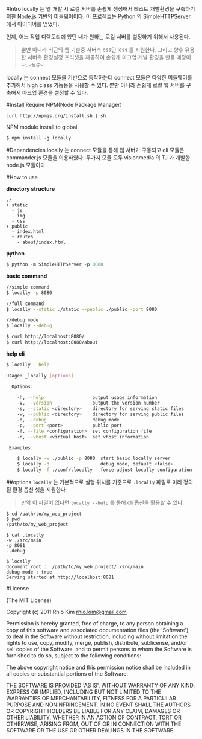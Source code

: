 #Intro
locally 는 웹 개발 시 로컬 서버를 손쉽게 생성해서 테스트 개발환경을 구축하기 위한 Node.js 기반의 미들웨어이다.  이 프로젝트는 Python 의 SimpleHTTPServer 에서 아이디어를 얻었다.

언제, 어느 작업 디렉토리에 있던 내가 원하는 로컬 서버를 설정하기 위해서 사용된다.

>뿐만 아니라 최근의 웹 기술중 서버측 css인 less 를 지원한다. 그리고 향후 유용한 서버측 환경설정 프리셋을 제공하여 손쉽게 마크업 개발 환경을 만들 예정이다. <small>&lt;보류&gt;</small>

locally 는 connect 모듈을 기반으로 동작하는데 connect 모듈은 다양한 미들웨어를 추가해서 high class 기능등을 사용할 수 있다.  뿐만 아니라 손쉽게 로컬 웹 서버를 구축해서 마크업 환경을 설정할 수 있다.

#Install
Require NPM(Node Package Manager)

```
curl http://npmjs.org/install.sh | sh
```

NPM module install to global

```
$ npm install -g locally
```


#Dependencies
locally 는 connect 모듈을 통해 웹 서버가 구동되고 cli 모듈은 commander.js 모듈을 이용하였다. 두가지 모듈 모두 visionmedia 의 TJ 가 개발한 node.js 모듈이다.

#How to use

**directory structure**

```
./
+ static
  - js
  - img
  - css
+ public
  - index.html
  + routes
    - about/index.html
```

**python**

```python
$ python -m SimpleHTTPServer -p 8080
```


**basic command**

```bash
//simple command
$ locally -p 8080

//full command
$ locally --static ./static --public ./public -port 8080

//debug mode
$ locally --debug

$ curl http://localhost:8080/
$ curl http://localhost:8080/about
```

**help cli**

```bash
$ locally --help

Usage: _locally [options]

  Options:

    -h, --help                  output usage information
    -V, --version               output the version number
    -s, --static <directory>    directory for serving static files
    -w, --public <directory>    directory for serving public files
    -d, --debug                 debug mode
    -p, --port <port>           public port
    -f, --file <configuration>  set configuration file
    -n, --vhost <virtual host>  set vhost information

 Examples:

    $ locally -w ./public -p 8080  start basic locally server
    $ locally -d                   debug mode, default <false>
    $ locally -f ./conf/.locally   force adjust locally configuration file
```

##options
`locally` 는 기본적으로 실행 위치를 기준으로 `.locally` 파일로 미리 정의된 환경 옵션 셋을 지원한다.

> 만약 이 파일이 없다면 `locally --help` 를 통해 cli 옵션을 활용할 수 있다. 

```
$ cd /path/to/my_web_project
$ pwd
/path/to/my_web_project

$ cat .locally
-w ./src/main
-p 8081
--debug

$ locally
document root :  /path/to/my_web_project/./src/main
debug mode : true 
Serving started at http://localhost:8081
```

#License

(The MIT License)

Copyright (c) 2011 Rhio Kim <rhio.kim@gmail.com>

Permission is hereby granted, free of charge, to any person obtaining a copy of this software and associated documentation files (the 'Software'), to deal in the Software without restriction, including without limitation the rights to use, copy, modify, merge, publish, distribute, sublicense, and/or sell copies of the Software, and to permit persons to whom the Software is furnished to do so, subject to the following conditions:

The above copyright notice and this permission notice shall be included in all copies or substantial portions of the Software.

THE SOFTWARE IS PROVIDED 'AS IS', WITHOUT WARRANTY OF ANY KIND, EXPRESS OR IMPLIED, INCLUDING BUT NOT LIMITED TO THE WARRANTIES OF MERCHANTABILITY, FITNESS FOR A PARTICULAR PURPOSE AND NONINFRINGEMENT. IN NO EVENT SHALL THE AUTHORS OR COPYRIGHT HOLDERS BE LIABLE FOR ANY CLAIM, DAMAGES OR OTHER LIABILITY, WHETHER IN AN ACTION OF CONTRACT, TORT OR OTHERWISE, ARISING FROM, OUT OF OR IN CONNECTION WITH THE SOFTWARE OR THE USE OR OTHER DEALINGS IN THE SOFTWARE.
